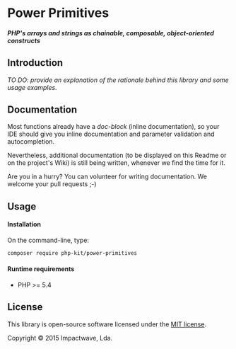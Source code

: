 # Power Primitives
##### PHP's arrays and strings as chainable, composable, object-oriented constructs

## Introduction

*TO DO: provide an explanation of the rationale behind this library and some usage examples.*

## Documentation

Most functions already have a *doc-block* (inline documentation), so your IDE should give you inline documentation and parameter validation and autocompletion.

Nevertheless, additional documentation (to be displayed on this Readme or on the project's Wiki) is still being written, whenever we find the time for it.

Are you in a hurry? You can volunteer for writing documentation. We welcome your pull requests ;-)

## Usage

#### Installation

On the command-line, type:

```sh
composer require php-kit/power-primitives
```

#### Runtime requirements

- PHP >= 5.4

## License

This library is open-source software licensed under the [MIT license](http://opensource.org/licenses/MIT).

Copyright &copy; 2015 Impactwave, Lda.
